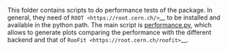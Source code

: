 This folder contains scripts to do performance tests of the package.
In general, they need of `ROOT <https://root.cern.ch/>`__ to be installed and available in the python path.
The main script is [performance.py](performance.py), which allows to generate plots comparing the performance with the different backend and that of `RooFit <https://root.cern.ch/roofit>`__.
